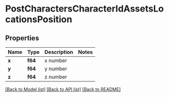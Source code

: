 # PostCharactersCharacterIdAssetsLocationsPosition

## Properties

Name | Type | Description | Notes
------------ | ------------- | ------------- | -------------
**x** | **f64** | x number | 
**y** | **f64** | y number | 
**z** | **f64** | z number | 

[[Back to Model list]](../README.md#documentation-for-models) [[Back to API list]](../README.md#documentation-for-api-endpoints) [[Back to README]](../README.md)


